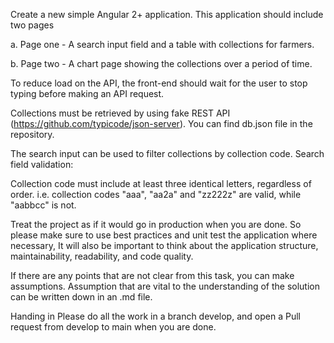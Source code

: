 Create a new simple Angular 2+ application. 
This application should include two pages 
 
 a. Page one - A search input field and a table with collections for farmers. 
 
 b. Page two - A chart page showing the collections over a period of time.

To reduce load on the API, the front-end should wait for the user to stop typing before making an API request.

Collections must be retrieved by using fake REST API (https://github.com/typicode/json-server). You can find db.json file in the repository.

The search input can be used to filter collections by collection code.
Search field validation:

Collection code must include at least three identical letters, regardless of order. i.e. collection codes "aaa", "aa2a" and "zz222z" are valid, while "aabbcc" is not.

Treat the project as if it would go in production when you are done. So please make sure to use best practices and unit test the application where necessary, It will also be important to think about the application structure, maintainability, readability, and code quality.

If there are any points that are not clear from this task, you can make assumptions. Assumption that are vital to the understanding of the solution can be written down in an .md file.

Handing in
Please do all the work in a branch develop, and open a Pull request from develop to main when you are done.
